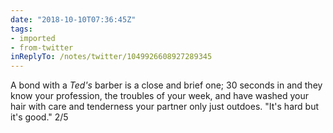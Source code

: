 ```yaml
---
date: "2018-10-10T07:36:45Z"
tags:
- imported
- from-twitter
inReplyTo: /notes/twitter/1049926608927289345
---
```

A bond with a _Ted's_ barber is a close and brief one; 30 seconds in and they know your profession, the troubles of your week, and have washed your hair with care and tenderness your partner only just outdoes. "It's hard but it's good." 2/5
